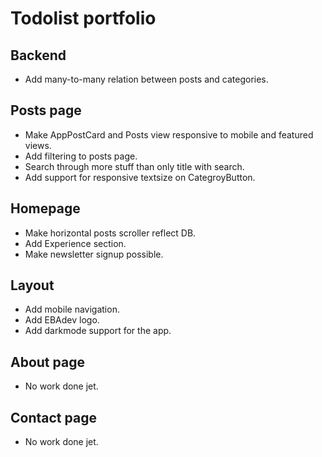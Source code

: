 <h1>Todolist portfolio</h1>

<h2>Backend</h2>
<ul>
<li> Add many-to-many relation between posts and categories.</li>
</ul>

<h2>Posts page</h2>
<ul>
<li> Make AppPostCard and Posts view responsive to mobile and featured views.</li>
<li> Add filtering to posts page.</li>
<li> Search through more stuff than only title with search.</li>
<li> Add support for responsive textsize on CategroyButton.</li>
</ul>

<h2>Homepage</h2>
<ul>
<li> Make horizontal posts scroller reflect DB.</li>
<li> Add Experience section.</li>
<li> Make newsletter signup possible.</li>
</ul>

<h2>Layout</h2>
<ul>
<li> Add mobile navigation.</li>
<li> Add EBAdev logo.</li>
<li> Add darkmode support for the app.</li>
</ul>

<h2>About page</h2>
<ul>
<li> No work done jet.</li>
</ul>

<h2>Contact page</h2>
<ul>
<li> No work done jet.</li>
</ul>
